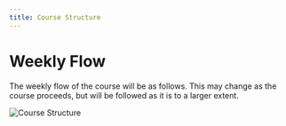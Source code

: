 ```yaml
---
title: Course Structure 
---
```


# Weekly Flow 

The weekly flow of the course will be as follows. This may change as the course proceeds, but will be followed as it is to a larger extent.



![Course Structure]("https://github.com/high-in-entropy/course-in-a-box/blob/gh-pages/img/Quant%20Finance%20at%20cev.png")

